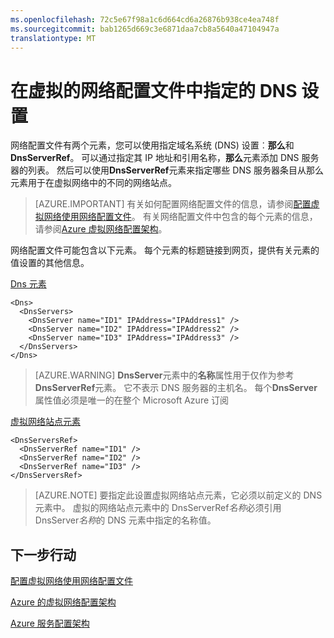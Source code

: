 ```yaml
---
ms.openlocfilehash: 72c5e67f98a1c6d664cd6a26876b938ce4ea748f
ms.sourcegitcommit: bab1265d669c3e6871daa7cb8a5640a47104947a
translationtype: MT
---
```

<properties 
   pageTitle="在虚拟的网络配置文件中指定的 DNS 设置 |Microsoft Azure"
   description="如何更改使用虚拟网络配置文件的虚拟网络中的 DNS 服务器设置"
   services="virtual-network"
   documentationCenter="na"
   authors="joaoma"
   manager="jdial"
   editor="tysonn" />
<tags 
   ms.service="virtual-network"
   ms.devlang="na"
   ms.topic="article"
   ms.tgt_pltfrm="na"
   ms.workload="infrastructure-services"
   ms.date="08/25/2015"
   ms.author="joaoma" />

# 在虚拟的网络配置文件中指定的 DNS 设置

网络配置文件有两个元素，您可以使用指定域名系统 (DNS) 设置︰**那么**和**DnsServerRef**。 可以通过指定其 IP 地址和引用名称，**那么**元素添加 DNS 服务器的列表。 然后可以使用**DnsServerRef**元素来指定哪些 DNS 服务器条目从那么元素用于在虚拟网络中的不同的网络站点。

>[AZURE.IMPORTANT] 有关如何配置网络配置文件的信息，请参阅[配置虚拟网络使用网络配置文件](virtual-networks-using-network-configuration-file.md)。 有关网络配置文件中包含的每个元素的信息，请参阅[Azure 虚拟网络配置架构](https://msdn.microsoft.com/library/azure/jj157100.aspx)。

网络配置文件可能包含以下元素。 每个元素的标题链接到网页，提供有关元素的值设置的其他信息。

[Dns 元素](http://go.microsoft.com/fwlink/?LinkId=248093)

    <Dns>
      <DnsServers>
        <DnsServer name="ID1" IPAddress="IPAddress1" />
        <DnsServer name="ID2" IPAddress="IPAddress2" />
        <DnsServer name="ID3" IPAddress="IPAddress3" />
      </DnsServers>
    </Dns>

>[AZURE.WARNING] **DnsServer**元素中的**名称**属性用于仅作为参考**DnsServerRef**元素。 它不表示 DNS 服务器的主机名。 每个**DnsServer**属性值必须是唯一的在整个 Microsoft Azure 订阅

[虚拟网络站点元素](http://go.microsoft.com/fwlink/?LinkId=248093)

    <DnsServersRef>
      <DnsServerRef name="ID1" />
      <DnsServerRef name="ID2" />
      <DnsServerRef name="ID3" />
    </DnsServersRef>

>[AZURE.NOTE] 要指定此设置虚拟网络站点元素，它必须以前定义的 DNS 元素中。 虚拟的网络站点元素中的 DnsServerRef*名称*必须引用 DnsServer*名称*的 DNS 元素中指定的名称值。

## 下一步行动

[配置虚拟网络使用网络配置文件](virtual-networks-using-network-configuration-file.md)

[Azure 的虚拟网络配置架构](http://go.microsoft.com/fwlink/?LinkId=248093)

[Azure 服务配置架构](https://msdn.microsoft.com/library/windowsazure/ee758710)
